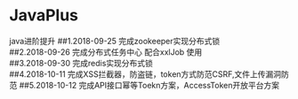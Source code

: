 # JavaPlus
java进阶提升
##1.2018-09-25 完成zookeeper实现分布式锁  
##2.2018-09-26 完成分布式任务中心 配合xxlJob 使用  
##3.2018-09-30 完成redis实现分布式锁  
##4.2018-10-11 完成XSS拦截器，防盗链，token方式防范CSRF,文件上传漏洞防范
##5.2018-10-12 完成API接口幂等Toekn方案，AccessToken开放平台方案
